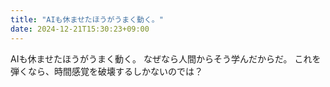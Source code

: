 ```yaml
---
title: "AIも休ませたほうがうまく動く。"
date: 2024-12-21T15:30:23+09:00
---
```

AIも休ませたほうがうまく動く。
なぜなら人間からそう学んだからだ。
これを弾くなら、時間感覚を破壊するしかないのでは？

